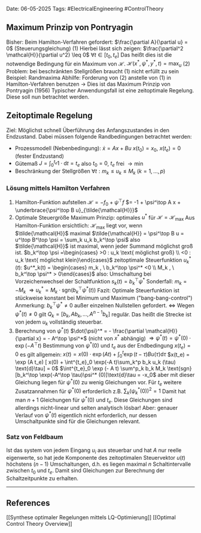Date: 06-05-2025
Tags: #ElectricalEngineering #ControlTheory 
## Maximum Prinzip von Pontryagin
Bisher: Beim Hamilton-Verfahren gefordert:
	$\frac{\partial A}{\partial u} = 0$ (Steuerungsgleichung) (1)
Hierbei lässt sich zeigen:
	$\frac{\partial^2 \mathcal{H}}{\partial u^2} \leq 0$ $\forall t \in [t_0, t_e]$
Das heißt dies ist die notwendige Bedingung für ein Maximum von $\mathcal{H}$.
	$\mathcal{H}(x^*, \psi^*, y^* , t) = \max_u$ (2)
Problem: bei beschränkten Stellgrößen braucht (1) nicht erfüllt zu sein 
Beispiel: Randmaxima
 Abhilfe: Forderung von (2) anstelle von (1) in Hamilton-Verfahren benutzen
 $\rightarrow$ Dies ist das Maximum Prinzip von Pontryagin (1956)
Typischer Anwendungsfall ist eine zeitoptimale Regelung. Diese soll nun betrachtet werden.
## Zeitoptimale Regelung
Ziel: Möglichst schnell Überführung des Anfangszustandes in den Endzustand. Dabei müssen folgende Randbedingungen betrachtet werden:
- Prozessmodell (Nebenbedingung):
	$\dot{x} = Ax + Bu$
	$x(t_0) = x_0$, $x(t_e)=0$ (fester Endzustand)
- Gütemaß
	$J = \int^{t_e}_{0} 1 \cdot \text{d}t =t_e$
	also $t_0 = 0$, $t_e$ frei $\to\min$
- Beschränkung der Stellgrößen
	$\forall t: m_k \leq u_k \leq M_k$ ($k=1, \ldots , p$)
### Lösung mittels Hamilton Verfahren
1. Hamilton-Funktion aufstellen
	$\mathcal{H} = - f_0 + \psi^\top f$
	$= -1 + \psi^\top A x + \underbrace{\psi^\top B u}_{\tilde{\mathcal{H}}}$
2. Optimale Steuergröße
	Maximum Prinzip: optimales $u^*$ für $\mathcal{H}=\mathcal{H}_\max$
	Aus Hamilton-Funktion ersichtlich: $\mathcal{H}_\max$ liegt vor, wenn $\tilde{\mathcal{H}}$ maximal
	$\tilde{\mathcal{H}} = \psi^\top B u = u^\top B^\top \psi = \sum_k u_k b_k^\top \psi$
	also $\tilde{\mathcal{H}}$ ist maximal, wenn jeder Summand möglichst groß ist.
	$b_k^\top \psi =\begin{cases} >0 : u_k \text{ möglichst groß} \\ <0 : u_k \text{ möglichst klein}\end{cases}$
	zeitoptimale Steuerfunktion $u^*_k(t)$:
	$u^*_k(t) = \begin{cases} m_k , \  b_k^\top \psi^* <0 \\ M_k , \ b_k^\top \psi^* > 0\end{cases}$
	also: Umschaltung bei Vorzeichenwechsel der Schaltfunktion $s_k(t) = b_k^\top \psi^*$
	Sonderfall: $m_k = - M_k$ $\Rightarrow u_k^* = M_k \cdot \text{sgn} (b_k^\top \psi^* (t))$ 
	Fazit: Optimale Steuerfunktion ist stückweise konstant bei Minimum und Maximum ("bang-bang-control")
	Anmerkung: $b_k^\top \psi^* \neq 0$ außer einzelnen Nullstellen gefordert.
	$\Leftrightarrow$ Wegen $\psi^*(t) \neq 0$ gilt $Q_k = [b_k , A b_k , \ldots , A^{n-1} b_k]$ regulär.
	Das heißt die Strecke ist von jedem $u_k$ vollständig steuerbar.
3. Berechnung von $\psi^*(t)$
	$\dot{\psi}^* = - \frac{\partial \mathcal{H}}{\partial x} = - A^\top \psi^*$ (nicht von $x^*$ abhängig)
	$\Rightarrow \psi^* (t) = \psi^* (0) \cdot \exp (-A^\top t)$
	Bestimmung von $\psi^* (0)$ und $t_e$ aus der Endbedingung $x(t_e) = 0$ es gilt allgemein:
	$x(t) = x(0) \cdot \exp (At) + \int^t_0 \exp(t - \tau) B u(\tau) \text{d}\tau$
	$x(t_e) = \exp (A t_e) [ x(0) + \int^{t_e}_0 \exp(-A t)\sum_k^p b_k u_k (\tau) \text{d}\tau] = 0$
	$\int^{t_e}_0 \exp (- A t) \sum^p_k b_k M_k \text{sgn}[b_k^\top \exp(-A^\top \tau)\psi^* (0)]\text{d}\tau = -x_0$
	aber mit dieser Gleichung liegen für $\psi^*(0)$ zu wenig Gleichungen vor.
	Für $t_e$ weitere Zusatzannahmen für $\psi^*(0)$ erforderlich z.B.
	$\sum_k (\psi^*_k (0))^2 = 1$
Damit hat man $n+1$ Gleichungen für $\psi^*(0)$ und $t_e$. Diese Gleichungen sind allerdings nicht-linear und selten analytisch lösbar!
Aber: genauer Verlauf von $\psi^*(t)$ eigentlich nicht erforderlich, nur dessen Umschaltpunkte sind für die Gleichungen relevant.
### Satz von Feldbaum
Ist das system von jedem Eingang $u_i$ aus steuerbar und hat $A$ nur reelle eigenwerte, so hat jede Komponente des zeitoptimalen Steuervektor $u(t)$ höchstens ($n-1$) Umschaltungen, d.h. es liegen maximal $n$ Schaltintervalle zwischen $t_0$ und $t_e$.
Damit sind Gleichungen zur Berechnung der Schaltzeitpunkte zu erhalten.

---
## References
[[Synthese optimaler Regelungen mittels LQ-Optimierung]]
[[Optimal Control Theory Overview]]